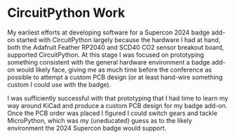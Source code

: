 # CircuitPython Work

My earliest efforts at developing software for a Supercon 2024 badge add-on started with CircuitPython largely because the hardware I had at hand, both the Adafruit Feather RP2040 and SCD40 CO2 sensor breakout board, supported CircuitPython.  At this stage I was focused on prototyping something consistent with the general hardware environment a badge add-on would likely face, giving me as much time before the conference as possible to attempt a custom PCB design (or at least hand-wire something custom I could use with the badge).

I was sufficiently successful with that prototyping that I had time to learn my way around KiCad and produce a custom PCB design for my badge add-on.  Once the PCB order was placed I figured I could switch gears and tackle MicroPython, which was my (uneducated) guess as to the likely environment the 2024 Supercon badge would support.